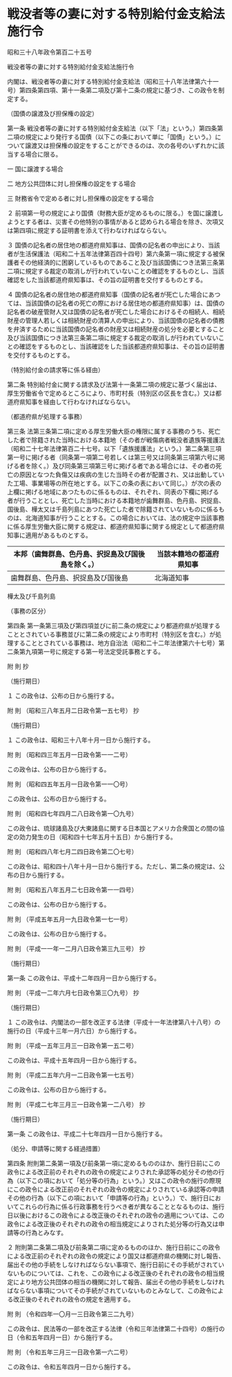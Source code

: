 # 戦没者等の妻に対する特別給付金支給法施行令

昭和三十八年政令第百二十五号

戦没者等の妻に対する特別給付金支給法施行令

内閣は、戦没者等の妻に対する特別給付金支給法（昭和三十八年法律第六十一号）第四条第四項、第十一条第二項及び第十二条の規定に基づき、この政令を制定する。

（国債の譲渡及び担保権の設定）

第一条 戦没者等の妻に対する特別給付金支給法（以下「法」という。）第四条第二項の規定により発行する国債（以下この条において単に「国債」という。）について譲渡又は担保権の設定をすることができるのは、次の各号のいずれかに該当する場合に限る。

一 国に譲渡する場合

二 地方公共団体に対し担保権の設定をする場合

三 財務省令で定める者に対し担保権の設定をする場合

２ 前項第一号の規定により国債（財務大臣が定めるものに限る。）を国に譲渡しようとする者は、災害その他特別の事情があると認められる場合を除き、次項又は第四項に規定する証明書を添えて行わなければならない。

３ 国債の記名者の居住地の都道府県知事は、国債の記名者の申出により、当該者が生活保護法（昭和二十五年法律第百四十四号）第六条第一項に規定する被保護者その他経済的に困窮しているものであること及び当該国債につき法第三条第二項に規定する裁定の取消しが行われていないことの確認をするものとし、当該確認をした当該都道府県知事は、その旨の証明書を交付するものとする。

４ 国債の記名者の居住地の都道府県知事（国債の記名者が死亡した場合にあつては、当該国債の記名者の死亡の際における居住地の都道府県知事）は、国債の記名者の破産管財人又は国債の記名者が死亡した場合におけるその相続人、相続財産の管理人若しくは相続財産の清算人の申出により、当該国債の記名者の債務を弁済するために当該国債の記名者の財産又は相続財産の処分を必要とすること及び当該国債につき法第三条第二項に規定する裁定の取消しが行われていないことの確認をするものとし、当該確認をした当該都道府県知事は、その旨の証明書を交付するものとする。

（特別給付金の請求等に係る経由）

第二条 特別給付金に関する請求及び法第十一条第二項の規定に基づく届出は、厚生労働省令で定めるところにより、市町村長（特別区の区長を含む。）又は都道府県知事を経由して行わなければならない。

（都道府県が処理する事務）

第三条 法第三条第二項に定める厚生労働大臣の権限に属する事務のうち、死亡した者で除籍された当時における本籍地（その者が戦傷病者戦没者遺族等援護法（昭和二十七年法律第百二十七号。以下「遺族援護法」という。）第二条第三項第一号に掲げる者（同条第一項第二号若しくは第三号又は同条第三項第六号に掲げる者を除く。）及び同条第三項第三号に掲げる者である場合には、その者の死亡の原因となつた負傷又は疾病の生じた当時その者が配置され、又は出動していた工場、事業場等の所在地とする。以下この条の表において同じ。）が次の表の上欄に掲げる地域にあつたものに係るものは、それぞれ、同表の下欄に掲げる者が行うこととし、死亡した当時における本籍地が歯舞群島、色丹島、択捉島、国後島、樺太又は千島列島にあつた死亡した者で除籍されていないものに係るものは、北海道知事が行うこととする。この場合においては、法の規定中当該事務に係る厚生労働大臣に関する規定は、都道府県知事に関する規定として都道府県知事に適用があるものとする。

本邦（歯舞群島、色丹島、択捉島及び国後島を除く。） | 当該本籍地の都道府県知事  
---|---  
歯舞群島、色丹島、択捉島及び国後島 | 北海道知事  
樺太及び千島列島  
  
（事務の区分）

第四条 第一条第三項及び第四項並びに前二条の規定により都道府県が処理することとされている事務並びに第二条の規定により市町村（特別区を含む。）が処理することとされている事務は、地方自治法（昭和二十二年法律第六十七号）第二条第九項第一号に規定する第一号法定受託事務とする。

附 則 抄

（施行期日）

１ この政令は、公布の日から施行する。

附 則 （昭和三八年五月二日政令第一五七号） 抄

（施行期日）

１ この政令は、昭和三十八年十月一日から施行する。

附 則 （昭和四三年五月一日政令第一一二号）

この政令は、公布の日から施行する。

附 則 （昭和四五年五月一日政令第一一〇号）

この政令は、公布の日から施行する。

附 則 （昭和四七年四月二八日政令第一〇九号）

この政令は、琉球諸島及び大東諸島に関する日本国とアメリカ合衆国との間の協定の効力発生の日（昭和四十七年五月十五日）から施行する。

附 則 （昭和四八年七月二四日政令第二〇七号）

この政令は、昭和四十八年十月一日から施行する。ただし、第二条の規定は、公布の日から施行する。

附 則 （昭和五八年五月二七日政令第一一四号）

この政令は、公布の日から施行する。

附 則 （平成五年五月一九日政令第一七一号）

この政令は、公布の日から施行する。

附 則 （平成一一年一二月八日政令第三九三号） 抄

（施行期日）

第一条 この政令は、平成十二年四月一日から施行する。

附 則 （平成一二年六月七日政令第三〇九号） 抄

（施行期日）

１ この政令は、内閣法の一部を改正する法律（平成十一年法律第八十八号）の施行の日（平成十三年一月六日）から施行する。

附 則 （平成一五年三月三一日政令第一五二号）

この政令は、平成十五年四月一日から施行する。

附 則 （平成二五年六月一二日政令第一七五号）

この政令は、公布の日から施行する。

附 則 （平成二七年三月三一日政令第一二八号） 抄

（施行期日）

第一条 この政令は、平成二十七年四月一日から施行する。

（処分、申請等に関する経過措置）

第四条 附則第二条第一項及び前条第一項に定めるもののほか、施行日前にこの政令による改正前のそれぞれの政令の規定によりされた承認等の処分その他の行為（以下この項において「処分等の行為」という。）又はこの政令の施行の際現にこの政令による改正前のそれぞれの政令の規定によりされている承認等の申請その他の行為（以下この項において「申請等の行為」という。）で、施行日においてこれらの行為に係る行政事務を行うべき者が異なることとなるものは、施行日以後におけるこの政令による改正後のそれぞれの政令の適用については、この政令による改正後のそれぞれの政令の相当規定によりされた処分等の行為又は申請等の行為とみなす。

２ 附則第二条第二項及び前条第二項に定めるもののほか、施行日前にこの政令による改正前のそれぞれの政令の規定により国又は都道府県の機関に対し報告、届出その他の手続をしなければならない事項で、施行日前にその手続がされていないものについては、これを、この政令による改正後のそれぞれの政令の相当規定により地方公共団体の相当の機関に対して報告、届出その他の手続をしなければならない事項についてその手続がされていないものとみなして、この政令による改正後のそれぞれの政令の規定を適用する。

附 則 （令和四年一〇月一三日政令第三二九号）

この政令は、民法等の一部を改正する法律（令和三年法律第二十四号）の施行の日（令和五年四月一日）から施行する。

附 則 （令和五年三月三一日政令第一六二号）

この政令は、令和五年四月一日から施行する。

